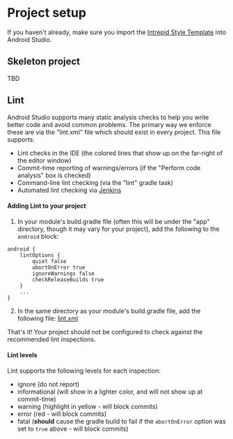 # Project setup
If you haven't already, make sure you import the [Intrepid Style Template](android/code_style.md) into Android Studio.

## Skeleton project
TBD

## Lint
Android Studio supports many static analysis checks to help you write better code and avoid common problems.
The primary way we enforce these are via the "lint.xml" file which should exist in every project.
This file supports:
* Lint checks in the IDE (the colored lines that show up on the far-right of the editor window)
* Commit-time reporting of warnings/errors (if the "Perform code analysis" box is checked)
* Command-line lint checking (via the "lint" gradle task)
* Automated lint checking via [Jenkins](android/android_jenkins.md)

#### Adding Lint to your project
1. In your module's build.gradle file (often this will be under the "app" directory, though it may vary for your project), add the following to the `android` block:
```
android {
    lintOptions {
        quiet false
        abortOnError true
        ignoreWarnings false
        checkReleaseBuilds true
    }
    ...
}
```

2. In the same directory as your module's build.gradle file, add the following file: [lint.xml](android/lint.xml)

That's it!  Your project should not be configured to check against the recommended lint inspections.

#### Lint levels
Lint supports the following levels for each inspection:

* ignore (do not report)
* informational (will show in a lighter color, and will not show up at commit-time)
* warning (highlight in yellow - will block commits)
* error (red - will block commits)
* fatal (**should** cause the gradle build to fail if the `abortOnError` option was set to `true` above - will block commits)